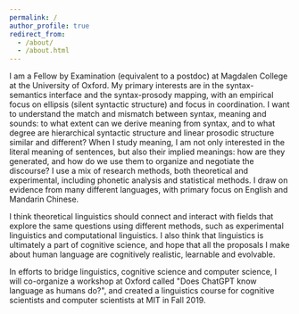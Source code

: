 ```yaml
---
permalink: /
author_profile: true
redirect_from: 
  - /about/
  - /about.html
---
```


I am a Fellow by Examination (equivalent to a postdoc) at Magdalen College at the University of Oxford. My primary interests are in the syntax-semantics interface and the syntax-prosody mapping, with an empirical focus on ellipsis (silent syntactic structure) and focus in coordination. I want to understand the match and mismatch between syntax, meaning and sounds: to what extent can we derive meaning from syntax, and to what degree are hierarchical syntactic structure and linear prosodic structure similar and different? When I study meaning, I am not only interested in the literal meaning of sentences, but also their implied meanings: how are they generated, and how do we use them to organize and negotiate the discourse? I use a mix of research methods, both theoretical and experimental, including phonetic analysis and statistical methods. I draw on evidence from many different languages, with primary focus on English and Mandarin Chinese.

I think theoretical linguistics should connect and interact with fields that explore the same questions using different methods, such as experimental linguistics and computational linguistics. I also think that linguistics is ultimately a part of cognitive science, and hope that all the proposals I make about human language are cognitively realistic, learnable and evolvable.

In efforts to bridge linguistics, cognitive science and computer science, I will co-organize a workshop at Oxford called "Does ChatGPT know language as humans do?", and  created a linguistics course for cognitive scientists and computer scientists at MIT in Fall 2019.  

[1]: https://complang.mit.edu/
[2]: http://lingphil.mit.edu/papers/dfwu/Knowledge%20of%20language%20and%20how%20it%20is%20put%20into%20use.pdf
